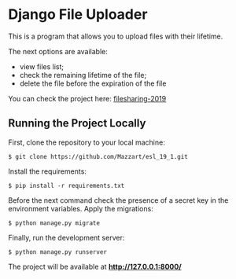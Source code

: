 # Django File Uploader

This is a program that allows you to upload files with their lifetime.

The next options are available:
- view files list;
- check the remaining lifetime of the file;
- delete the file before the expiration of the file

You can check the project here: [filesharing-2019](https://filesharing-2019.herokuapp.com/)

## Running the Project Locally

First, clone the repository to your local machine:

`$ git clone https://github.com/Mazzart/esl_19_1.git`

Install the requirements:

`$ pip install -r requirements.txt`

Before the next command check the presence of a secret key in the environment variables. Apply the migrations:

`$ python manage.py migrate`

Finally, run the development server:

`$ python manage.py runserver`

The project will be available at **http://127.0.0.1:8000/**